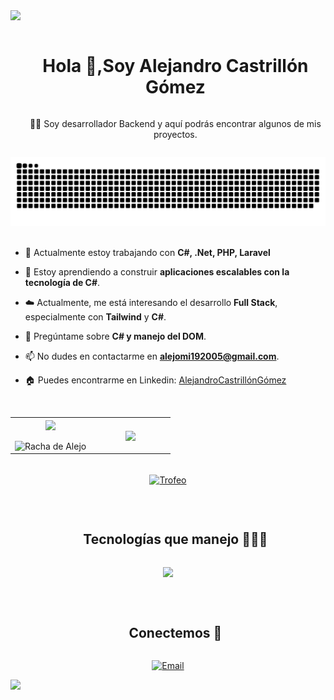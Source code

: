 <!--horizontal divider(gradiant)-->
<img src="https://user-images.githubusercontent.com/73097560/115834477-dbab4500-a447-11eb-908a-139a6edaec5c.gif">

<!--h1 without bottom border-->
<div id="user-content-toc">
  <ul align="center">
    <summary><h1 style="display: inline-block">Hola 👋,Soy Alejandro Castrillón Gómez</h1></summary>
    <p style="display: inline-block">👨‍💻 Soy desarrollador Backend y aquí podrás encontrar algunos de mis proyectos.</p>
    
  </ul>
</div>


<!--- snake -->
<!--- Snake -->
<div align="center">
  <img src="https://github.com/Platane/snk/raw/output/github-contribution-grid-snake.svg" alt="snake" />
</div>

<br>

<!--Intro start-->
- 🔭 Actualmente estoy trabajando con **C#, .Net, PHP, Laravel**

- 🌱 Estoy aprendiendo a construir **aplicaciones escalables con la tecnología de C#**.

- ☁️ Actualmente, me está interesando el desarrollo **Full Stack**, especialmente con **Tailwind** y **C#**.

- 💬 Pregúntame sobre **C# y manejo del DOM**.

- 📫 No dudes en contactarme en **alejomi192005@gmail.com**.

- 🏠 Puedes encontrarme en Linkedin: [AlejandroCastrillónGómez](https://www.linkedin.com/in/alejandro-castrill%C3%B3n-g%C3%B3mez-15052b324/)
<!--Intro end-->


<br>

<!--- stats & Trophy (start) -->
<p align="center">
<p align="center">
  <!--- stats (start) -->
<table align="center">
<tr border="none">
<td width="50%" align="center">
  
  <img align="center" src="https://github-readme-stats.vercel.app/api?username=CODEALEJO&theme=dark&show_icons=true&count_private=true" />
  <br></br>
  <img title="🔥 Obtén estadísticas de tus rachas en git.io/streak-stats" alt="Racha de Alejo" src="https://github-readme-streak-stats.herokuapp.com/?user=CODEALEJO&theme=dark&hide_border=false" /> 
</td>

<td width="50%" align="center">

  <img align="center" src="https://github-readme-stats.anuraghazra1.vercel.app/api/top-langs/?username=CODEALEJO&theme=dark&hide_border=false&no-bg=true&no-frame=true&langs_count=10"/>
  
  </td>
</tr>
</table>
<!--- stats (end) -->
<br>
<!--- trophy (start) -->
<div align=center>
  <a href="https://github.com/ryo-ma/github-profile-trophy" title="Go to Source">
      <img align="center" width=84% src="https://github-profile-trophy.vercel.app/?username=CODEALEJO&theme=radical&row=1&column=7&margin-h=15&margin-w=5&no-bg=true" alt="Trofeo" />
    </a>
</div>
<!--- trophy (start) -->


</p>        
<!--- stats (end) -->

<br>

<!--h1 without bottom border-->
<div id="user-content-toc">
  <ul align="center">
    <summary><h2 style="display: inline-block">Tecnologías que manejo 👨🏻‍💻</h2></summary>
  </ul>
</div>

<!--tech stack icons-->
<p align="center">
  <a href="https://skillicons.dev">
    <img src="https://skillicons.dev/icons?i=git,css,cs,bootstrap,dotnet,laravel,php,discord,docker,postgres,figma,github,html,js,mysql,py,tailwind,vscode,&perline=14" />
  </a>
</p>

<br>

<!-- Connect with me -->
<!--h2 without bottom border-->
<div id="user-content-toc">
  <ul align="center">
    <summary><h2 style="display: inline-block">Conectemos 🤝</h2></summary>
  </ul>
</div>

<!--icons and links-->
<p align="center">
  <a href="https://www.linkedin.com/in/alejandro-castrill%C3%B3n-g%C3%B3mez-15052b324/"/></a>
  <a href="https://www.instagram.com/_xlejoo_cg_/"/></a>
  <a href="https://discord.com/channels/@me"/></a>
  <a href="mailto:alejomi192005@gmail.com"><img alt="Email" title="Email" src="https://img.shields.io/badge/-Email-D14836?style=for-the-badge&logo=gmail&logoColor=white"/></a>
</p>

<!--horizontal divider(gradiant)-->
<img src="https://user-images.githubusercontent.com/73097560/115834477-dbab4500-a447-11eb-908a-139a6edaec5c.gif">

